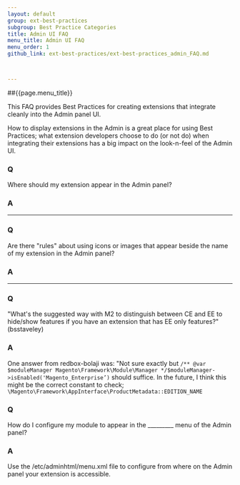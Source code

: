 ```yaml
---
layout: default
group: ext-best-practices
subgroup: Best Practice Categories
title: Admin UI FAQ
menu_title: Admin UI FAQ
menu_order: 1
github_link: ext-best-practices/ext-best-practices_admin_FAQ.md



---
```

##{{page.menu_title}}

This FAQ provides Best Practices for creating extensions that integrate cleanly into the Admin panel UI.

How to display extensions in the Admin is a great place for using Best Practices; what extension developers choose to do (or not do) when integrating their extensions has a big impact on the look-n-feel of the Admin UI.

<h3 id="bp_admin_Q1">Q</h3>

Where should my extension appear in the Admin panel?

<h3 id="bp_admin_A1">A</h3>

____

<h3 id="bp_admin_Q2">Q</h3>

Are there "rules" about using icons or images that appear beside the name of my extension in the Admin panel?

<h3 id="bp_admin_A2">A</h3>

____

<h3 id="bp_admin_Q3">Q</h3>

"What's the suggested way with M2 to distinguish between CE and EE to hide/show features if you have an extension that has EE only features?" (bsstaveley)

<h3 id="bp_admin_A3">A</h3>

One answer from redbox-bolaji was: "Not sure exactly but `/** @var $moduleManager Magento\Framework\Module\Manager */$moduleManager->isEnabled('Magento_Enterprise’)` should suffice.  In the future, I think this might be the correct constant to check;  `\Magento\Framework\AppInterface\ProductMetadata::EDITION_NAME`

<h3 id="bp_admin_Q1">Q</h3>

How do I configure my module to appear in the _________ menu of the Admin panel?

<h3 id="bp_admin_A1">A</h3>
Use the <Module Directory>/etc/adminhtml/menu.xml file to configure from where on the Admin panel your extension is accessible.



